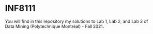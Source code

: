 # INF8111 

You will find in this repository my solutions to Lab 1, Lab 2, and Lab 3 of Data Mining (Polytechnique Montréal) - Fall 2021.
